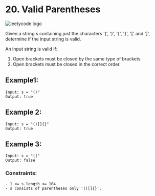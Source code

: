 # 20. Valid Parentheses

![leetycode logo](https://upload.wikimedia.org/wikipedia/commons/0/0a/LeetCode_Logo_black_with_text.svg)

Given a string s containing just the characters '(', ')', '{', '}', '[' and ']', determine if the input string is valid.

An input string is valid if:

1. Open brackets must be closed by the same type of brackets.
2. Open brackets must be closed in the correct order.

## Example1:

```
Input: s = "()"
Output: true
```

## Example 2:

```
Input: s = "()[]{}"
Output: true
```

## Example 3:

```
Input: s = "(]"
Output: false
```

### Constraints:

```
- 1 <= s.length <= 104
- s consists of parentheses only '()[]{}'.
```
